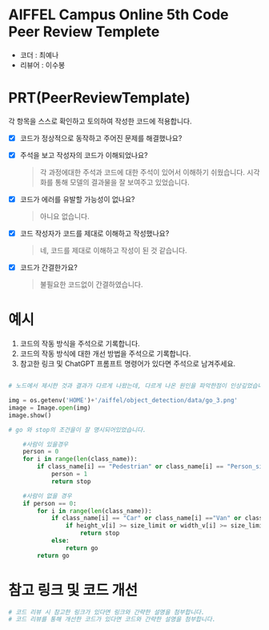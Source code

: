# AIFFEL Campus Online 5th Code Peer Review Templete
- 코더 : 최예나
- 리뷰어 : 이수봉


# PRT(PeerReviewTemplate) 
각 항목을 스스로 확인하고 토의하여 작성한 코드에 적용합니다.

- [X] 코드가 정상적으로 동작하고 주어진 문제를 해결했나요?
  
- [X] 주석을 보고 작성자의 코드가 이해되었나요?
  > 각 과정에대한 주석과 코드에 대한 주석이 있어서 이해하기 쉬웠습니다.
  > 시각화를 통해 모델의 결과물을 잘 보여주고 있었습니다.
- [X] 코드가 에러를 유발할 가능성이 없나요?
  > 아니요 없습니다.
- [X] 코드 작성자가 코드를 제대로 이해하고 작성했나요?
  > 네, 코드를 제대로 이해하고 작성이 된 것 같습니다.
- [X] 코드가 간결한가요?
  > 불필요한 코드없이 간결하였습니다.


# 예시
1. 코드의 작동 방식을 주석으로 기록합니다.
2. 코드의 작동 방식에 대한 개선 방법을 주석으로 기록합니다.
3. 참고한 링크 및 ChatGPT 프롬프트 명령어가 있다면 주석으로 남겨주세요.
```python

# 노드에서 제시한 것과 결과가 다르게 나왔는데, 다르게 나온 원인을 파악한점이 인상깊었습니다.

img = os.getenv('HOME')+'/aiffel/object_detection/data/go_3.png'
image = Image.open(img)
image.show()
```
```python
# go 와 stop의 조건을이 잘 명시되어있었습니다.

    #사람이 있을경우
    person = 0
    for i in range(len(class_name)):
        if class_name[i] == "Pedestrian" or class_name[i] == "Person_sitting":
            person = 1
            return stop

    #사람이 없을 경우
    if person == 0:
        for i in range(len(class_name)):
            if class_name[i] == "Car" or class_name[i] =="Van" or class_name[i] =="Truck" or class_name[i] =="Tram":
                if height_v[i] >= size_limit or width_v[i] >= size_limit:
                    return stop
            else:
                return go
        return go
```


# 참고 링크 및 코드 개선
```python
# 코드 리뷰 시 참고한 링크가 있다면 링크와 간략한 설명을 첨부합니다.
# 코드 리뷰를 통해 개선한 코드가 있다면 코드와 간략한 설명을 첨부합니다.
```
